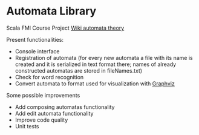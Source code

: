 # Automata Library
Scala FMI Course Project
[Wiki automata theory](https://en.wikipedia.org/wiki/Automata_theory)

Present functionalities:
* Console interface
* Registration of automata 
(for every new automata a file with its name is created and it is serialized in text format there; names of already constructed automatas are stored in fileNames.txt)
* Check for word recognition
* Convert automata to format used for visualization with [Graphviz](https://dreampuf.github.io/GraphvizOnline)

Some possible improvements
* Add composing automatas functionality
* Add edit automata functionality
* Improve code quality
* Unit tests

